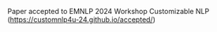 Paper accepted to EMNLP 2024 Workshop Customizable NLP (https://customnlp4u-24.github.io/accepted/)
